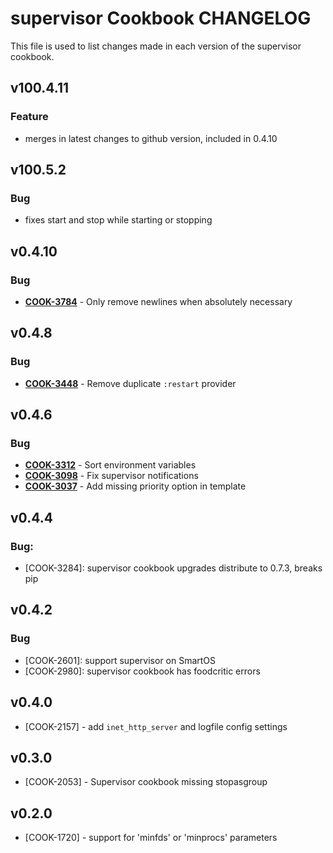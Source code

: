 supervisor Cookbook CHANGELOG
=============================
This file is used to list changes made in each version of the supervisor cookbook.

v100.4.11
-----------
### Feature
- merges in latest changes to github version, included in 0.4.10

v100.5.2
--------
### Bug
- fixes start and stop while starting or stopping

v0.4.10
-------
### Bug
- **[COOK-3784](https://tickets.opscode.com/browse/COOK-3784)** - Only remove newlines when absolutely necessary

v0.4.8
------
### Bug
- **[COOK-3448](https://tickets.opscode.com/browse/COOK-3448)** - Remove duplicate `:restart` provider

v0.4.6
------
### Bug
- **[COOK-3312](https://tickets.opscode.com/browse/COOK-3312)** - Sort environment variables
- **[COOK-3098](https://tickets.opscode.com/browse/COOK-3098)** - Fix supervisor notifications
- **[COOK-3037](https://tickets.opscode.com/browse/COOK-3037)** - Add missing priority option in template

v0.4.4
------
### Bug:
- [COOK-3284]: supervisor cookbook upgrades distribute to 0.7.3, breaks pip

v0.4.2
------
### Bug
- [COOK-2601]: support supervisor on SmartOS
- [COOK-2980]: supervisor cookbook has foodcritic errors

v0.4.0
------
- [COOK-2157] - add `inet_http_server` and logfile config settings

v0.3.0
------
- [COOK-2053] - Supervisor cookbook missing stopasgroup

v0.2.0
------
- [COOK-1720] - support for 'minfds' or 'minprocs' parameters
